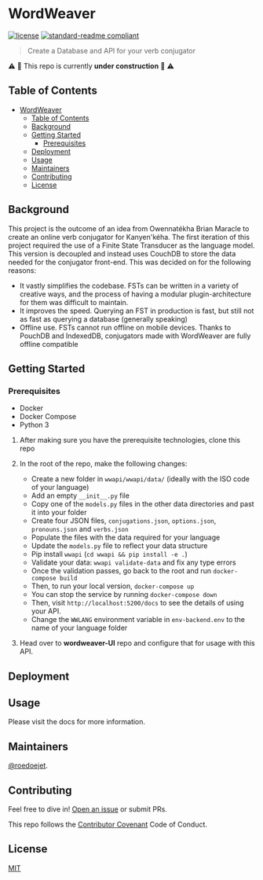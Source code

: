 # WordWeaver

<!-- [![Coverage Status](https://codecov.io/gh/nrc-cnrc/wordweaver/branch/master/graph/badge.svg)](https://codecov.io/gh/nrc-cnrc/wordweaver)
[![Documentation Status](https://readthedocs.org/projects/wordweaver/badge/?version=latest)](https://wordweaver.readthedocs.io/en/latest/?badge=latest) -->
<!-- [![Build Status](https://travis-ci.org/nrc-cnrc/wordweaver.svg?branch=master)](https://travis-ci.org/nrc-cnrc/wordweaver) -->
[![license](https://img.shields.io/github/license/nrc-cnrc/wordweaver.svg)](LICENSE)
[![standard-readme compliant](https://img.shields.io/badge/readme%20style-standard-brightgreen.svg?style=flat-square)](https://github.com/nrc-cnrc/wordweaver)

> Create a Database and API for your verb conjugator

:warning: :construction: This repo is currently **under construction** :construction: :warning:

<!-- Please visit the [docs](https://wordweaver.readthedocs.io/en/latest/?badge=latest) for more information! -->

## Table of Contents
- [WordWeaver](#wordweaver)
  - [Table of Contents](#table-of-contents)
  - [Background](#background)
  - [Getting Started](#getting-started)
    - [Prerequisites](#prerequisites)
  - [Deployment](#deployment)
  - [Usage](#usage)
  - [Maintainers](#maintainers)
  - [Contributing](#contributing)
  - [License](#license)

## Background

This project is the outcome of an idea from Owennatékha Brian Maracle to create an online verb conjugator for Kanyen'kéha. The first iteration of this project required the use of a Finite State Transducer as the language model. This version is decoupled and instead uses CouchDB to store the data needed for the conjugator front-end. This was decided on for the following reasons:

- It vastly simplifies the codebase. FSTs can be written in a variety of creative ways, and the process of having a modular plugin-architecture for them was difficult to maintain.
- It improves the speed. Querying an FST in production is fast, but still not as fast as querying a database (generally speaking)
- Offline use. FSTs cannot run offline on mobile devices. Thanks to PouchDB and IndexedDB, conjugators made with WordWeaver are fully offline compatible

## Getting Started

### Prerequisites
- Docker
- Docker Compose
- Python 3

1. After making sure you have the prerequisite technologies, clone this repo
2. In the root of the repo, make the following changes:
    * Create a new folder in `wwapi/wwapi/data/` (ideally with the ISO code of your language)
    * Add an empty `__init__.py` file
    * Copy one of the `models.py` files in the other data directories and past it into your folder
    * Create four JSON files, `conjugations.json`, `options.json`, `pronouns.json` and `verbs.json`
    * Populate the files with the data required for your language
    * Update the `models.py` file to reflect your data structure
    * Pip install `wwapi` (`cd wwapi && pip install -e .`)
    * Validate your data: `wwapi validate-data` and fix any type errors
    * Once the validation passes, go back to the root and run `docker-compose build`
    * Then, to run your local version, `docker-compose up`
    * You can stop the service by running `docker-compose down`
    * Then, visit `http://localhost:5200/docs` to see the details of using your API.
    * Change the `WWLANG` environment variable in `env-backend.env` to the name of your language folder
  
3. Head over to **wordweaver-UI** repo and configure that for usage with this API.

## Deployment


## Usage

Please visit the docs for more information.

## Maintainers

[@roedoejet](https://github.com/roedoejet).


## Contributing

Feel free to dive in! [Open an issue](https://github.com/nrc-cnrc/wordweaver/issues/new) or submit PRs.

This repo follows the [Contributor Covenant](http://contributor-covenant.org/version/1/3/0/) Code of Conduct.


## License

[MIT](LICENSE)
